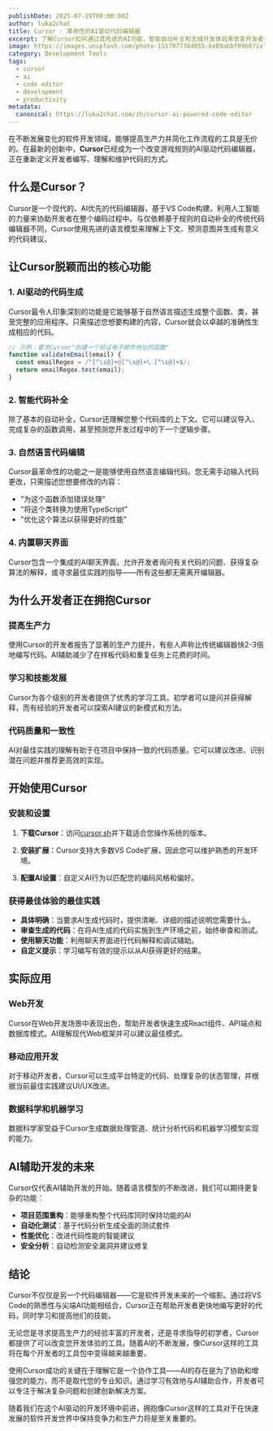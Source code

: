 ```yaml
---
publishDate: 2025-07-19T00:00:00Z
author: luka2chat
title: Cursor - 革命性的AI驱动代码编辑器
excerpt: 了解Cursor如何通过其先进的AI功能、智能自动补全和无缝开发体验来改变开发者编写代码的方式。
image: https://images.unsplash.com/photo-1517077304055-6e89abbf09b0?ixlib=rb-4.0.3&ixid=M3wxMjA3fDB8MHxwaG90by1wYWdlfHx8fGVufDB8fHx8fA%3D%3D&auto=format&fit=crop&w=2069&q=80
category: Development Tools
tags:
  - cursor
  - ai
  - code editor
  - development
  - productivity
metadata:
  canonical: https://luka2chat.com/zh/cursor-ai-powered-code-editor
---
```


在不断发展变化的软件开发领域，能够提高生产力并简化工作流程的工具是无价的。在最新的创新中，**Cursor**已经成为一个改变游戏规则的AI驱动代码编辑器，正在重新定义开发者编写、理解和维护代码的方式。

## 什么是Cursor？

Cursor是一个现代的、AI优先的代码编辑器，基于VS Code构建，利用人工智能的力量来协助开发者在整个编码过程中。与仅依赖基于规则的自动补全的传统代码编辑器不同，Cursor使用先进的语言模型来理解上下文、预测意图并生成有意义的代码建议。

## 让Cursor脱颖而出的核心功能

### 1. AI驱动的代码生成

Cursor最令人印象深刻的功能是它能够基于自然语言描述生成整个函数、类，甚至完整的应用程序。只需描述您想要构建的内容，Cursor就会以卓越的准确性生成相应的代码。

```javascript
// 示例：要求Cursor"创建一个验证电子邮件地址的函数"
function validateEmail(email) {
  const emailRegex = /^[^\s@]+@[^\s@]+\.[^\s@]+$/;
  return emailRegex.test(email);
}
```

### 2. 智能代码补全

除了基本的自动补全，Cursor还理解您整个代码库的上下文。它可以建议导入、完成复杂的函数调用，甚至预测您开发过程中的下一个逻辑步骤。

### 3. 自然语言代码编辑

Cursor最革命性的功能之一是能够使用自然语言编辑代码。您无需手动输入代码更改，只需描述您想要修改的内容：

- "为这个函数添加错误处理"
- "将这个类转换为使用TypeScript"
- "优化这个算法以获得更好的性能"

### 4. 内置聊天界面

Cursor包含一个集成的AI聊天界面，允许开发者询问有关代码的问题、获得复杂算法的解释，或寻求最佳实践的指导——所有这些都无需离开编辑器。

## 为什么开发者正在拥抱Cursor

### 提高生产力

使用Cursor的开发者报告了显著的生产力提升，有些人声称比传统编辑器快2-3倍地编写代码。AI辅助减少了在样板代码和重复任务上花费的时间。

### 学习和技能发展

Cursor为各个级别的开发者提供了优秀的学习工具。初学者可以提问并获得解释，而有经验的开发者可以探索AI建议的新模式和方法。

### 代码质量和一致性

AI对最佳实践的理解有助于在项目中保持一致的代码质量。它可以建议改进、识别潜在问题并推荐更高效的实现。

## 开始使用Cursor

### 安装和设置

1. **下载Cursor**：访问[cursor.sh](https://cursor.sh)并下载适合您操作系统的版本。

2. **安装扩展**：Cursor支持大多数VS Code扩展，因此您可以维护熟悉的开发环境。

3. **配置AI设置**：自定义AI行为以匹配您的编码风格和偏好。

### 获得最佳体验的最佳实践

- **具体明确**：当要求AI生成代码时，提供清晰、详细的描述说明您需要什么。
- **审查生成的代码**：在将AI生成的代码实施到生产环境之前，始终审查和测试。
- **使用聊天功能**：利用聊天界面进行代码解释和调试辅助。
- **自定义提示**：学习编写有效的提示以从AI获得更好的结果。

## 实际应用

### Web开发

Cursor在Web开发场景中表现出色，帮助开发者快速生成React组件、API端点和数据库模式。AI理解现代Web框架并可以建议最佳模式。

### 移动应用开发

对于移动开发者，Cursor可以生成平台特定的代码、处理复杂的状态管理，并根据当前最佳实践建议UI/UX改进。

### 数据科学和机器学习

数据科学家受益于Cursor生成数据处理管道、统计分析代码和机器学习模型实现的能力。

## AI辅助开发的未来

Cursor仅代表AI辅助开发的开始。随着语言模型的不断改进，我们可以期待更复杂的功能：

- **项目范围重构**：能够重构整个代码库同时保持功能的AI
- **自动化测试**：基于代码分析生成全面的测试套件
- **性能优化**：改进代码性能的智能建议
- **安全分析**：自动检测安全漏洞并建议修复

## 结论

Cursor不仅仅是另一个代码编辑器——它是软件开发未来的一个缩影。通过将VS Code的熟悉性与尖端AI功能相结合，Cursor正在帮助开发者更快地编写更好的代码，同时学习和提高他们的技能。

无论您是寻求提高生产力的经验丰富的开发者，还是寻求指导的初学者，Cursor都提供了可以改变您开发体验的工具。随着AI的不断发展，像Cursor这样的工具将在每个开发者的工具包中变得越来越重要。

使用Cursor成功的关键在于理解它是一个协作工具——AI的存在是为了协助和增强您的能力，而不是取代您的专业知识。通过学习有效地与AI辅助合作，开发者可以专注于解决复杂问题和创建创新解决方案。

随着我们在这个AI驱动的开发环境中前进，拥抱像Cursor这样的工具对于在快速发展的软件开发世界中保持竞争力和生产力将是至关重要的。 